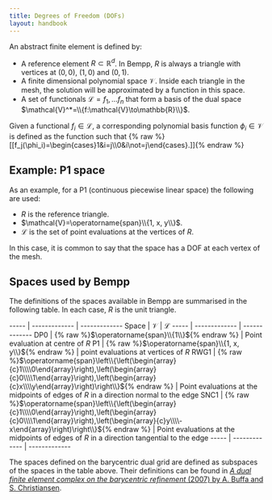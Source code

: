 ```yaml
---
title: Degrees of Freedom (DOFs)
layout: handbook
---
```


An abstract finite element is defined by:

- A reference element $R\subset\mathbb{R}^d$. In Bempp, $R$ is always a triangle with vertices at
  $(0,0)$, $(1,0)$ and $(0,1)$.
- A finite dimensional polynomial space $\mathcal{V}$. Inside each triangle in the mesh, the solution
  will be approximated by a function in this space.
- A set of functionals $\mathcal{L}={f_1, ... f_n}$ that form a basis of the dual space
  $\mathcal{V}^*=\\{f:\mathcal{V}\to\mathbb{R}\\}$.

Given a functional $f_i\in\mathcal{L}$, a corresponding polynomial basis function
$\phi_i\in\mathcal{V}$ is defined as the function such that
{% raw %}[[f_j(\phi_i)=\begin{cases}1&i=j\\\\0&i\not=j\end{cases}.]]{% endraw %}

## Example: P1 space
As an example, for a P1 (continuous piecewise linear space) the following are used:

- $R$ is the reference triangle.
- $\mathcal{V}=\operatorname{span}\\{1, x, y\\}$.
- $\mathcal{L}$ is the set of point evaluations at the vertices of $R$.

In this case, it is common to say that the space has a DOF at each vertex of the mesh.

## Spaces used by Bempp
The definitions of the spaces available in Bempp are summarised in the following table.
In each case, $R$ is the unit triangle.

----- | ------------- | -------------
Space | $\mathcal{V}$ | $\mathcal{L}$
----- | ------------- | -------------
DP0   | {% raw %}$\operatorname{span}\\{1\\}${% endraw %} | Point evaluation at centre of $R$
P1    | {% raw %}$\operatorname{span}\\{1, x, y\\}${% endraw %} | point evaluations at vertices of $R$
RWG1  | {% raw %}$\operatorname{span}\left\\{\left(\begin{array}{c}1\\\\0\end{array}\right),\left(\begin{array}{c}0\\\\1\end{array}\right),\left(\begin{array}{c}x\\\\y\end{array}\right)\right\\}${% endraw %} | Point evaluations at the midpoints of edges of $R$ in a direction normal to the edge
SNC1  | {% raw %}$\operatorname{span}\left\\{\left(\begin{array}{c}1\\\\0\end{array}\right),\left(\begin{array}{c}0\\\\1\end{array}\right),\left(\begin{array}{c}y\\\\-x\end{array}\right)\right\\}${% endraw %} | Point evaluations at the midpoints of edges of $R$ in a direction tangential to the edge
----- | ------------- | -------------

The spaces defined on the barycentric dual grid are defined as subspaces of the spaces
in the table above. Their definitions can be found in
[<em>A dual finite element complex on the barycentric refinement</em> (2007) by A. Buffa and S. Christiansen](https://www.jstor.org/stable/40234460?seq=1).
